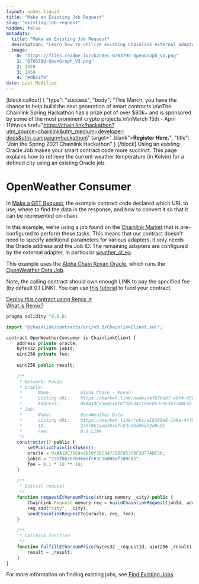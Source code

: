```yaml
---
layout: nodes.liquid
title: "Make an Existing Job Request"
slug: "existing-job-request"
hidden: false
metadata: 
  title: "Make an Existing Job Request"
  description: "Learn how to utilize existing Chainlink external adapters to make calls to APIs from smart contracts."
  image: 
    0: "https://files.readme.io/cb2c0ec-670379d-OpenGraph_V3.png"
    1: "670379d-OpenGraph_V3.png"
    2: 1459
    3: 1459
    4: "#dbe1f8"
date: Last Modified
---
```

[block:callout]
{
  "type": "success",
  "body": "This March, you have the chance to help build the next generation of smart contracts.\n\nThe Chainlink Spring Hackathon has a prize pot of over $80k+ and is sponsored by some of the most prominent crypto projects.\n\nMarch 15th - April 11th\n<a href=\"https://chain.link/hackathon?utm_source=chainlink&utm_medium=developer-docs&utm_campaign=hackathon\" target=\"_blank\"><b>Register Here.</b></a>",
  "title": "Join the Spring 2021 Chainlink Hackathon"
}
[/block]
Using an *existing* Oracle Job makes your smart contract code more succinct. This page explains how to retrieve the current weather temperature (in Kelvin) for a defined city using an existing Oracle job.

# OpenWeather Consumer

In [Make a GET Request](doc:make-a-http-get-request), the example contract code declared which URL to use, where to find the data in the response, and how to convert it so that it can be represented on-chain.

In this example, we're using a job found on the <a href="https://market.link/" target="_blank">Chainlink Market</a> that is pre-configured to perform these tasks. This means that our contract doesn't need to specify additional parameters for various adapters, it only needs the Oracle address and the Job ID. The remaining adapters are configured by the external adapter, in particular <a href="https://market.link/adapters/5ff8f621-102d-491d-b1c8-bbbe294e4620" target="_blank">weather_cl_ea</a>.

This example uses the <a href="https://market.link/nodes/ef076e87-49f4-486b-9878-c4806781c7a0?start=1614168653&end=1614773453" target="_blank">Alpha Chain Kovan Oracle</a>, which runs the <a href="https://market.link/jobs/e10388e6-1a8a-4ff5-bad6-dd930049a65f?network=42" target="_blank">OpenWeather Data Job</a>.

Note, the calling contract should own enough LINK to pay the specified fee (by default 0.1 LINK). You can use [this tutorial](doc:fund-your-contract) to fund your contract.

<div class="row text-center center">
<div class="col-xs-12 col-md-6 col-md-offset-3">
<a href="https://remix.ethereum.org/#version=soljson-v0.6.7+commit.b8d736ae.js&optimize=false&evmVersion=null&gist=e5f752fa134b49ef481da74ec1a453a6" target="_blank" class="cl-button--ghost solidity-tracked">Deploy this contract using Remix ↗</a>
</div>
<div class="col-xs-12 col-md-6 col-md-offset-3">
<a href="https://docs.chain.link/docs/example-walkthrough" target="_blank">What is Remix?</a>
</div>
</div>

```javascript
pragma solidity ^0.6.0;

import "@chainlink/contracts/src/v0.6/ChainlinkClient.sol";

contract OpenWeatherConsumer is ChainlinkClient {
    address private oracle;
    bytes32 private jobId;
    uint256 private fee;
    
    uint256 public result;
    
    /**
     * Network: Kovan
     * Oracle: 
     *      Name:           Alpha Chain - Kovan
     *      Listing URL:    https://market.link/nodes/ef076e87-49f4-486b-9878-c4806781c7a0?start=1614168653&end=1614773453
     *      Address:        0xAA1DC356dc4B18f30C347798FD5379F3D77ABC5b
     * Job: 
     *      Name:           OpenWeather Data
     *      Listing URL:    https://market.link/jobs/e10388e6-1a8a-4ff5-bad6-dd930049a65f
     *      ID:             235f8b1eeb364efc83c26d0bef2d0c01
     *      Fee:            0.1 LINK
     */
    constructor() public {
        setPublicChainlinkToken();
        oracle = 0xAA1DC356dc4B18f30C347798FD5379F3D77ABC5b;
        jobId = "235f8b1eeb364efc83c26d0bef2d0c01";
        fee = 0.1 * 10 ** 18;
    }
    
    /**
     * Initial request
     */
    function requestEthereumPrice(string memory _city) public {
        Chainlink.Request memory req = buildChainlinkRequest(jobId, address(this), this.fulfillEthereumPrice.selector);
        req.add("city", _city);
        sendChainlinkRequestTo(oracle, req, fee);
    }
    
    /**
     * Callback function
     */
    function fulfillEthereumPrice(bytes32 _requestId, uint256 _result) public recordChainlinkFulfillment(_requestId) {
        result = _result;
    }
}
```

For more information on finding existing jobs, see [Find Existing Jobs](doc:listing-services).
